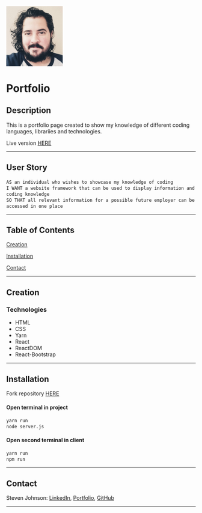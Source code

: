 <img src="client\src\images\profile2.jpg" alt="profile" width="150"/>
    
# Portfolio 

## Description
This is a portfolio page created to show my knowledge of different coding languages, librariies and technologies.

Live version [HERE](https://stevejohnson.herokuapp.com/projects)

---
## User Story
```
AS an individual who wishes to showcase my knowledge of coding
I WANT a website framework that can be used to display information and coding knowledge
SO THAT all relevant information for a possible future employer can be accessed in one place
```
---
## Table of Contents
[Creation](#creation)

[Installation](#installation)

[Contact](#contact)

---
## Creation

### Technologies
* HTML
* CSS
* Yarn
* React
* ReactDOM
* React-Bootstrap
---
## Installation
Fork repository [HERE](https://github.com/StevenJ87/StevenJ87.github.io)
#### Open terminal in project
    yarn run
    node server.js
#### Open second terminal in client
    yarn run
    npm run
---
## Contact
Steven Johnson:
[LinkedIn](https://www.linkedin.com/in/stevenjohnson87/),
[Portfolio](https://stevejohnson.herokuapp.com/),
[GitHub](https://github.com/StevenJ87)
___
